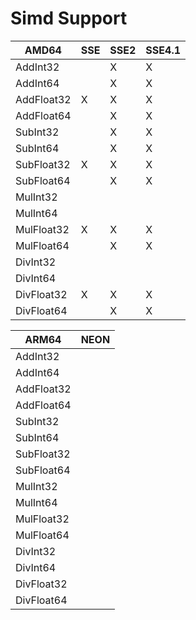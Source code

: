 # Simd Support
|AMD64     |SSE|SSE2|SSE4.1|
|----------|---|----|------|
|AddInt32  |   |X   |X     |
|AddInt64  |   |X   |X     |
|AddFloat32|X  |X   |X     |
|AddFloat64|   |X   |X     |
|SubInt32  |   |X   |X     |
|SubInt64  |   |X   |X     |
|SubFloat32|X  |X   |X     |
|SubFloat64|   |X   |X     |
|MulInt32  |   |    |      |
|MulInt64  |   |    |      |
|MulFloat32|X  |X   |X     |
|MulFloat64|   |X   |X     |
|DivInt32  |   |    |      |
|DivInt64  |   |    |      |
|DivFloat32|X  |X   |X     |
|DivFloat64|   |X   |X     |

|ARM64     |NEON|
|----------|----|
|AddInt32  |    |
|AddInt64  |    |
|AddFloat32|    |
|AddFloat64|    |
|SubInt32  |    |
|SubInt64  |    |
|SubFloat32|    |
|SubFloat64|    |
|MulInt32  |    |
|MulInt64  |    |
|MulFloat32|    |
|MulFloat64|    |
|DivInt32  |    |
|DivInt64  |    |
|DivFloat32|    |
|DivFloat64|    |
